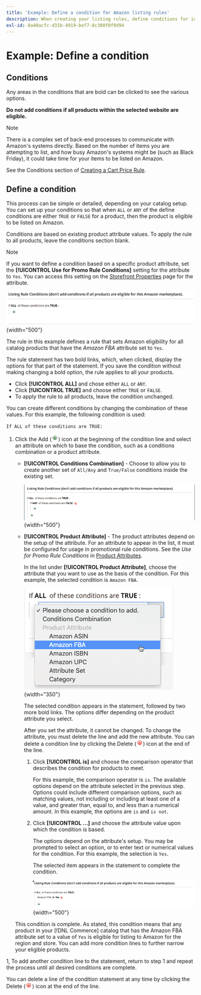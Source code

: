 ```yaml
---
title: 'Example: Define a condition for Amazon listing rules'
description: When creating your listing rules, define conditions for identifying the Commerce catalog products to be listed on the Amazon Marketplace.
exl-id: 8a48acfc-d31b-4919-bef7-8c300f0f9d94
---
```

# Example: Define a condition

## Conditions

Any areas in the conditions that are bold can be clicked to see the various options.

**Do not add conditions if all products within the selected website are eligible.**

>[!NOTE]
>
>There is a complex set of back-end processes to communicate with Amazon's systems directly. Based on the number of items you are attempting to list, and how busy Amazon's systems might be (such as Black Friday), it could take time for your items to be listed on Amazon.

See the Conditions section of [Creating a Cart Price Rule](https://experienceleague.adobe.com/docs/commerce-admin/marketing/promotions/catalog-rules/price-rules-catalog-create.html).

## Define a condition

This process can be simple or detailed, depending on your catalog setup. You can set up your conditions so that when `ALL` or `ANY` of the define conditions are either `TRUE` or `FALSE` for a product, then the product is eligible to be listed on Amazon.

Conditions are based on existing product attribute values. To apply the rule to all products, leave the conditions section blank.

>[!NOTE]
>
>If you want to define a condition based on a specific product attribute, set the **[!UICONTROL Use for Promo Rule Conditions]** setting for the attribute to `Yes`. You can access this setting on the [Storefront Properties](https://experienceleague.adobe.com/docs/commerce-admin/catalog/product-attributes/product-attributes-add.html) page for the attribute.

![Condition - line 1](assets/ob-listing-rule-conditions-start.png){width="500"}

The rule in this example defines a rule that sets Amazon eligibility for all catalog products that have the _Amazon FBA_ attribute set to `Yes`.

The rule statement has two bold links, which, when clicked, display the options for that part of the statement. If you save the condition without making changing a bold option, the rule applies to all your products.

- Click **[!UICONTROL ALL]** and chose either `ALL` or `ANY`.
- Click **[!UICONTROL TRUE]** and choose either `TRUE` or `FALSE`.
- To apply the rule to all products, leave the condition unchanged.

You can create different conditions by changing the combination of these values. For this example, the following condition is used:

`If ALL of these conditions are TRUE:`

1. Click the Add (![Add icon](assets/btn-add-grn.png)) icon at the beginning of the condition line and select an attribute on which to base the condition, such as a conditions combination or a product attribute.

   - **[!UICONTROL Conditions Combination]** - Choose to allow you to create another set of `All/Any` and `True/False` conditions inside the existing set.

      ![Conditions combination](assets/ob-conditions-combinations.png){width="500"}

   - **[!UICONTROL Product Attribute]** - The product attributes depend on the setup of the attribute. For an attribute to appear in the list, it must be configured for usage in promotional rule conditions. See the _Use for Promo Rule Conditions_ in [Product Attributes](https://experienceleague.adobe.com/docs/commerce-admin/catalog/product-attributes/product-attributes.html).

      In the list under **[!UICONTROL Product Attribute]**, choose the attribute that you want to use as the basis of the condition. For this example, the selected condition is `Amazon FBA`.

      ![Condition line 2, part 2](assets/ob-condition-attribute-dropdown.png){width="350"}

      The selected condition appears in the statement, followed by two more bold links. The options differ depending on the product attribute you select.

      After you set the attribute, it cannot be changed. To change the attribute, you must delete the line and add the new attribute. You can delete a condition line by clicking the Delete (![Delete icon](assets/btn-del-red.png)) icon at the end of the line.

     1. Click **[!UICONTROL is]** and choose the comparison operator that describes the condition for products to meet.

         For this example, the comparison operator is `is`. The available options depend on the attribute selected in the previous step. Options could include different comparison options, such as matching values, not including or including at least one of a value, and greater than, equal to, and less than a numerical amount. In this example, the options are `is` and `is not`.

     1. Click **[!UICONTROL ...]** and choose the attribute value upon which the condition is based.

         The options depend on the attribute's setup. You may be prompted to select an option, or to enter text or numerical values for the condition. For this example, the selection is `Yes`.

         The selected item appears in the statement to complete the condition.

         ![Condition line 2, part 3](assets/ob-listing-rule-condition-is.png){width="500"}

   This condition is complete. As stated, this condition means that any product in your [!DNL Commerce] catalog that has the Amazon FBA attribute set to a value of `Yes` is eligible for listing to Amazon for the region and store. You can add more condition lines to further narrow your eligible products.

1, To add another condition line to the statement, return to step 1 and repeat the process until all desired conditions are complete.

You can delete a line of the condition statement at any time by clicking the Delete (![Delete icon](assets/btn-del-red.png)) icon at the end of the line.
